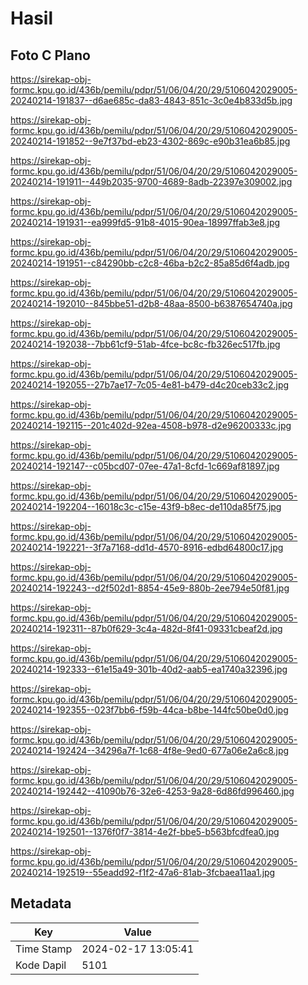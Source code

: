 # Hasil

## Foto C Plano

https://sirekap-obj-formc.kpu.go.id/436b/pemilu/pdpr/51/06/04/20/29/5106042029005-20240214-191837--d6ae685c-da83-4843-851c-3c0e4b833d5b.jpg

https://sirekap-obj-formc.kpu.go.id/436b/pemilu/pdpr/51/06/04/20/29/5106042029005-20240214-191852--9e7f37bd-eb23-4302-869c-e90b31ea6b85.jpg

https://sirekap-obj-formc.kpu.go.id/436b/pemilu/pdpr/51/06/04/20/29/5106042029005-20240214-191911--449b2035-9700-4689-8adb-22397e309002.jpg

https://sirekap-obj-formc.kpu.go.id/436b/pemilu/pdpr/51/06/04/20/29/5106042029005-20240214-191931--ea999fd5-91b8-4015-90ea-18997ffab3e8.jpg

https://sirekap-obj-formc.kpu.go.id/436b/pemilu/pdpr/51/06/04/20/29/5106042029005-20240214-191951--c84290bb-c2c8-46ba-b2c2-85a85d6f4adb.jpg

https://sirekap-obj-formc.kpu.go.id/436b/pemilu/pdpr/51/06/04/20/29/5106042029005-20240214-192010--845bbe51-d2b8-48aa-8500-b6387654740a.jpg

https://sirekap-obj-formc.kpu.go.id/436b/pemilu/pdpr/51/06/04/20/29/5106042029005-20240214-192038--7bb61cf9-51ab-4fce-bc8c-fb326ec517fb.jpg

https://sirekap-obj-formc.kpu.go.id/436b/pemilu/pdpr/51/06/04/20/29/5106042029005-20240214-192055--27b7ae17-7c05-4e81-b479-d4c20ceb33c2.jpg

https://sirekap-obj-formc.kpu.go.id/436b/pemilu/pdpr/51/06/04/20/29/5106042029005-20240214-192115--201c402d-92ea-4508-b978-d2e96200333c.jpg

https://sirekap-obj-formc.kpu.go.id/436b/pemilu/pdpr/51/06/04/20/29/5106042029005-20240214-192147--c05bcd07-07ee-47a1-8cfd-1c669af81897.jpg

https://sirekap-obj-formc.kpu.go.id/436b/pemilu/pdpr/51/06/04/20/29/5106042029005-20240214-192204--16018c3c-c15e-43f9-b8ec-de110da85f75.jpg

https://sirekap-obj-formc.kpu.go.id/436b/pemilu/pdpr/51/06/04/20/29/5106042029005-20240214-192221--3f7a7168-dd1d-4570-8916-edbd64800c17.jpg

https://sirekap-obj-formc.kpu.go.id/436b/pemilu/pdpr/51/06/04/20/29/5106042029005-20240214-192243--d2f502d1-8854-45e9-880b-2ee794e50f81.jpg

https://sirekap-obj-formc.kpu.go.id/436b/pemilu/pdpr/51/06/04/20/29/5106042029005-20240214-192311--87b0f629-3c4a-482d-8f41-09331cbeaf2d.jpg

https://sirekap-obj-formc.kpu.go.id/436b/pemilu/pdpr/51/06/04/20/29/5106042029005-20240214-192333--61e15a49-301b-40d2-aab5-ea1740a32396.jpg

https://sirekap-obj-formc.kpu.go.id/436b/pemilu/pdpr/51/06/04/20/29/5106042029005-20240214-192355--023f7bb6-f59b-44ca-b8be-144fc50be0d0.jpg

https://sirekap-obj-formc.kpu.go.id/436b/pemilu/pdpr/51/06/04/20/29/5106042029005-20240214-192424--34296a7f-1c68-4f8e-9ed0-677a06e2a6c8.jpg

https://sirekap-obj-formc.kpu.go.id/436b/pemilu/pdpr/51/06/04/20/29/5106042029005-20240214-192442--41090b76-32e6-4253-9a28-6d86fd996460.jpg

https://sirekap-obj-formc.kpu.go.id/436b/pemilu/pdpr/51/06/04/20/29/5106042029005-20240214-192501--1376f0f7-3814-4e2f-bbe5-b563bfcdfea0.jpg

https://sirekap-obj-formc.kpu.go.id/436b/pemilu/pdpr/51/06/04/20/29/5106042029005-20240214-192519--55eadd92-f1f2-47a6-81ab-3fcbaea11aa1.jpg


## Metadata

| Key        | Value               |
| ---------- | ------------------- |
| Time Stamp | 2024-02-17 13:05:41 |
| Kode Dapil | 5101                |



